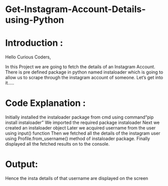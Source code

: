 # Get-Instagram-Account-Details-using-Python
# Introduction :
Hello Curious Coders,

In this Project we are going to fetch the details of an Instagram Account. There is pre defined package in python named instaloader which is going to allow us to scrape through the instagram account of someone. Let’s get into it…..

# Code Explanation :
Initially installed the instaloader package from cmd using command“pip install instaloader” 
We imported the required package instaloader
Next we created an instaloader object
Later we acquired username from the user using input() function
Then we fetched all the details of the instagram user using Profile.from_username() method of instaloader package.
Finally displayed all the fetched results on to the console.

# Output:

Hence the insta details of that username are displayed on the screen
